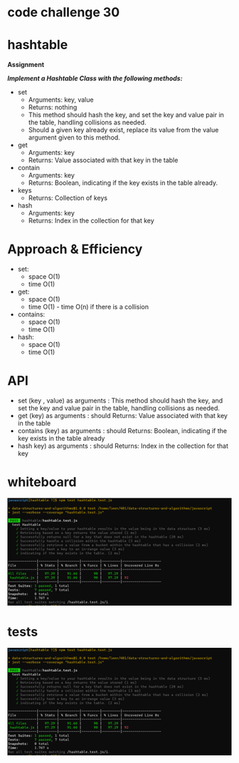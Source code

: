 # code challenge 30 

# hashtable

**Assignment**

***Implement a Hashtable Class with the following methods:***

- set
    - Arguments: key, value
    - Returns: nothing
    - This method should hash the key, and set the key and value pair in the table, handling collisions as needed.
    - Should a given key already exist, replace its value from the value argument given to this method.
- get
    - Arguments: key
    - Returns: Value associated with that key in the table
- contain
    - Arguments: key
    - Returns: Boolean, indicating if the key exists in the table already.
- keys
    - Returns: Collection of keys
- hash
    - Arguments: key
    - Returns: Index in the collection for that key


# Approach & Efficiency

- set: 
    - space O(1)
    - time O(1)
- get: 
    - space O(1)
    - time O(1) - time O(n) if there is a collision
- contains:   
    - space O(1)
    - time O(1)
- hash:
    - space O(1)
    - time O(1)

# API

- set (key , value) as arguments : This method should hash the key, and set the key and value pair in the table, handling collisions as needed.
- get (key) as arguments : should Returns: Value associated with that key in the table
- contains (key) as arguments : should Returns: Boolean, indicating if the key exists in the table already
- hash key) as arguments : should Returns: Index in the collection for that key



# whiteboard  

![hashtables](./images/test30.PNG)

# tests

![hashtables](./images/test30.PNG)